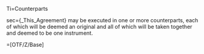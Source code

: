 Ti=Counterparts

sec={_This_Agreement} may be executed in one or more counterparts, each of which will be deemed an original and all of which will be taken together and deemed to be one instrument.

=[OTF/Z/Base]
